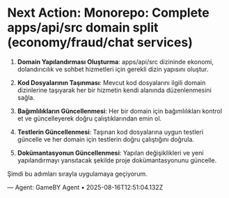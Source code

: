 # Next Action: Monorepo: Complete apps/api/src domain split (economy/fraud/chat services)

1. **Domain Yapılandırması Oluşturma**: apps/api/src dizininde ekonomi, dolandırıcılık ve sohbet hizmetleri için gerekli dizin yapısını oluştur.

2. **Kod Dosyalarının Taşınması**: Mevcut kod dosyalarını ilgili domain dizinlerine taşıyarak her bir hizmetin kendi alanında düzenlenmesini sağla.

3. **Bağımlılıkların Güncellenmesi**: Her bir domain için bağımlılıkları kontrol et ve güncelleyerek doğru çalıştıklarından emin ol.

4. **Testlerin Güncellenmesi**: Taşınan kod dosyalarına uygun testleri güncelle ve her domain için testlerin doğru çalıştığını doğrula.

5. **Dokümantasyonun Güncellenmesi**: Yapılan değişiklikleri ve yeni yapılandırmayı yansıtacak şekilde proje dokümantasyonunu güncelle. 

Şimdi bu adımları sırayla uygulamaya geçiyorum.

— Agent: GameBY Agent • 2025-08-16T12:51:04.132Z
